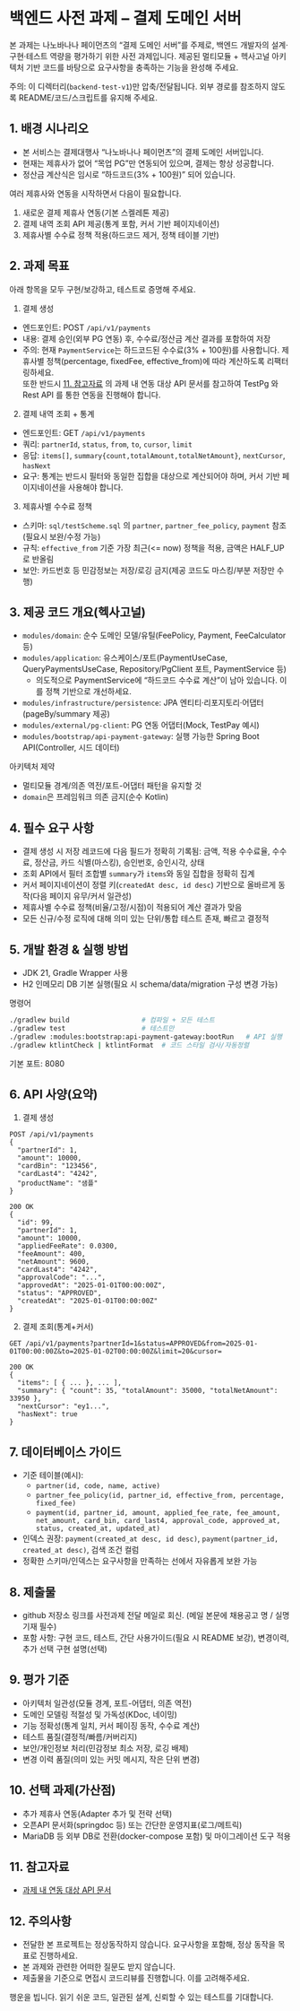 # 백엔드 사전 과제 – 결제 도메인 서버

본 과제는 나노바나나 페이먼츠의 “결제 도메인 서버”를 주제로, 백엔드 개발자의 설계·구현·테스트 역량을 평가하기 위한 사전 과제입니다. 제공된 멀티모듈 + 헥사고널 아키텍처 기반 코드를 바탕으로 요구사항을 충족하는 기능을 완성해 주세요.

주의: 이 디렉터리(`backend-test-v1`)만 압축/전달됩니다. 외부 경로를 참조하지 않도록 README/코드/스크립트를 유지해 주세요.

## 1. 배경 시나리오
- 본 서비스는 결제대행사 “나노바나나 페이먼츠”의 결제 도메인 서버입니다.
- 현재는 제휴사가 없어 “목업 PG”만 연동되어 있으며, 결제는 항상 성공합니다.
- 정산금 계산식은 임시로 “하드코드(3% + 100원)” 되어 있습니다.

여러 제휴사와 연동을 시작하면서 다음이 필요합니다.
1) 새로운 결제 제휴사 연동(기본 스켈레톤 제공)
2) 결제 내역 조회 API 제공(통계 포함, 커서 기반 페이지네이션)
3) 제휴사별 수수료 정책 적용(하드코드 제거, 정책 테이블 기반)

## 2. 과제 목표
아래 항목을 모두 구현/보강하고, 테스트로 증명해 주세요.

1) 결제 생성
- 엔드포인트: POST `/api/v1/payments`
- 내용: 결제 승인(외부 PG 연동) 후, 수수료/정산금 계산 결과를 포함하여 저장
- 주의: 현재 `PaymentService`는 하드코드된 수수료(3% + 100원)를 사용합니다. 제휴사별 정책(percentage, fixedFee, effective_from)에 따라 계산하도록 리팩터링하세요.  
  또한 반드시 [11. 참고자료](#11-참고자료) 의 과제 내 연동 대상 API 문서를 참고하여 TestPg 와 Rest API 를 통한 연동을 진행해야 합니다. 

2) 결제 내역 조회 + 통계
- 엔드포인트: GET `/api/v1/payments`
- 쿼리: `partnerId`, `status`, `from`, `to`, `cursor`, `limit`
- 응답: `items[]`, `summary{count,totalAmount,totalNetAmount}`, `nextCursor`, `hasNext`
- 요구: 통계는 반드시 필터와 동일한 집합을 대상으로 계산되어야 하며, 커서 기반 페이지네이션을 사용해야 합니다.

3) 제휴사별 수수료 정책
- 스키마: `sql/testScheme.sql` 의 `partner`, `partner_fee_policy`, `payment` 참조(필요시 보완/수정 가능)
- 규칙: `effective_from` 기준 가장 최근(<= now) 정책을 적용, 금액은 HALF_UP로 반올림
- 보안: 카드번호 등 민감정보는 저장/로깅 금지(제공 코드도 마스킹/부분 저장만 수행)

## 3. 제공 코드 개요(헥사고널)
- `modules/domain`: 순수 도메인 모델/유틸(FeePolicy, Payment, FeeCalculator 등)
- `modules/application`: 유스케이스/포트(PaymentUseCase, QueryPaymentsUseCase, Repository/PgClient 포트, PaymentService 등)
  - 의도적으로 PaymentService에 “하드코드 수수료 계산”이 남아 있습니다. 이를 정책 기반으로 개선하세요.
- `modules/infrastructure/persistence`: JPA 엔티티·리포지토리·어댑터(pageBy/summary 제공)
- `modules/external/pg-client`: PG 연동 어댑터(Mock, TestPay 예시)
- `modules/bootstrap/api-payment-gateway`: 실행 가능한 Spring Boot API(Controller, 시드 데이터)

아키텍처 제약
- 멀티모듈 경계/의존 역전/포트-어댑터 패턴을 유지할 것
- `domain`은 프레임워크 의존 금지(순수 Kotlin)

## 4. 필수 요구 사항
- 결제 생성 시 저장 레코드에 다음 필드가 정확히 기록됨: 금액, 적용 수수료율, 수수료, 정산금, 카드 식별(마스킹), 승인번호, 승인시각, 상태
- 조회 API에서 필터 조합별 `summary`가 `items`와 동일 집합을 정확히 집계
- 커서 페이지네이션이 정렬 키(`createdAt desc, id desc`) 기반으로 올바르게 동작(다음 페이지 유무/커서 일관성)
- 제휴사별 수수료 정책(비율/고정/시점)이 적용되어 계산 결과가 맞음
- 모든 신규/수정 로직에 대해 의미 있는 단위/통합 테스트 존재, 빠르고 결정적

## 5. 개발 환경 & 실행 방법
- JDK 21, Gradle Wrapper 사용
- H2 인메모리 DB 기본 실행(필요 시 schema/data/migration 구성 변경 가능)

명령어
```bash
./gradlew build                  # 컴파일 + 모든 테스트
./gradlew test                   # 테스트만
./gradlew :modules:bootstrap:api-payment-gateway:bootRun   # API 실행
./gradlew ktlintCheck | ktlintFormat  # 코드 스타일 검사/자동정렬
```
기본 포트: 8080

## 6. API 사양(요약)
1) 결제 생성
```
POST /api/v1/payments
{
  "partnerId": 1,
  "amount": 10000,
  "cardBin": "123456",
  "cardLast4": "4242",
  "productName": "샘플"
}

200 OK
{
  "id": 99,
  "partnerId": 1,
  "amount": 10000,
  "appliedFeeRate": 0.0300,
  "feeAmount": 400,
  "netAmount": 9600,
  "cardLast4": "4242",
  "approvalCode": "...",
  "approvedAt": "2025-01-01T00:00:00Z",
  "status": "APPROVED",
  "createdAt": "2025-01-01T00:00:00Z"
}
```

2) 결제 조회(통계+커서)
```
GET /api/v1/payments?partnerId=1&status=APPROVED&from=2025-01-01T00:00:00Z&to=2025-01-02T00:00:00Z&limit=20&cursor=

200 OK
{
  "items": [ { ... }, ... ],
  "summary": { "count": 35, "totalAmount": 35000, "totalNetAmount": 33950 },
  "nextCursor": "ey1...",
  "hasNext": true
}
```

## 7. 데이터베이스 가이드
- 기준 테이블(예시):
  - `partner(id, code, name, active)`
  - `partner_fee_policy(id, partner_id, effective_from, percentage, fixed_fee)`
  - `payment(id, partner_id, amount, applied_fee_rate, fee_amount, net_amount, card_bin, card_last4, approval_code, approved_at, status, created_at, updated_at)`
- 인덱스 권장: `payment(created_at desc, id desc)`, `payment(partner_id, created_at desc)`, 검색 조건 컬럼
- 정확한 스키마/인덱스는 요구사항을 만족하는 선에서 자유롭게 보완 가능

## 8. 제출물
- github 저장소 링크를 사전과제 전달 메일로 회신. (메일 본문에 채용공고 명 / 실명 기재 필수)
- 포함 사항: 구현 코드, 테스트, 간단 사용가이드(필요 시 README 보강), 변경이력, 추가 선택 구현 설명(선택)

## 9. 평가 기준
- 아키텍처 일관성(모듈 경계, 포트-어댑터, 의존 역전)
- 도메인 모델링 적절성 및 가독성(KDoc, 네이밍)
- 기능 정확성(통계 일치, 커서 페이징 동작, 수수료 계산)
- 테스트 품질(결정적/빠름/커버리지)
- 보안/개인정보 처리(민감정보 최소 저장, 로깅 배제)
- 변경 이력 품질(의미 있는 커밋 메시지, 작은 단위 변경)

## 10. 선택 과제(가산점)
- 추가 제휴사 연동(Adapter 추가 및 전략 선택)
- 오픈API 문서화(springdoc 등) 또는 간단한 운영지표(로그/메트릭)
- MariaDB 등 외부 DB로 전환(docker-compose 포함) 및 마이그레이션 도구 적용

## 11. 참고자료
- [과제 내 연동 대상 API 문서](https://api-test-pg.bigs.im/docs/index.html)

## 12. 주의사항
- 전달한 본 프로젝트는 정상동작하지 않습니다. 요구사항을 포함해, 정상 동작을 목표로 진행하세요.
- 본 과제와 관련한 어떠한 질문도 받지 않습니다.
- 제출물을 기준으로 면접시 코드리뷰를 진행합니다. 이를 고려해주세요. 

행운을 빕니다. 읽기 쉬운 코드, 일관된 설계, 신뢰할 수 있는 테스트를 기대합니다.